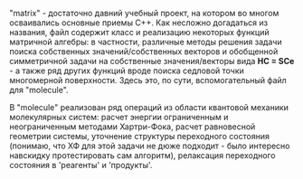 "matrix" - достаточно давний учебный проект, на котором во многом осваивались основные приемы C++. Как несложно догадаться из названия, файл содержит класс и реализацию некоторых функций матричной алгебры: в частности, различные методы решения задачи поиска собственных значений/собственных векторов и обобщенной симметричной задачи на собственные значения/векторы вида **HC = SCe** - а также ряд других функций вроде поиска седловой точки многомерной поверхности. Здесь это, по сути, вспомогательный файл для "molecule".

В "molecule" реализован ряд операций из области квантовой механики молекулярных систем: расчет энергии ограниченным и неограниченным методами Хартри-Фока, расчет равновесной геометрии системы, уточнение структуры переходного состояния (понимаю, что ХФ для этой задачи не дюже подходит - было интересно навскидку протестировать сам алгоритм), релаксация переходного состояния в 'реагенты' и 'продукты'.
